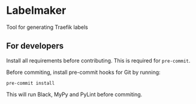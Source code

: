 # Labelmaker

Tool for generating Traefik labels

## For developers

Install all requirements before contributing. This is required for `pre-commit`.

Before commiting, install pre-commit hooks for Git by running:
```
pre-commit install
```

This will run Black, MyPy and PyLint before commiting.